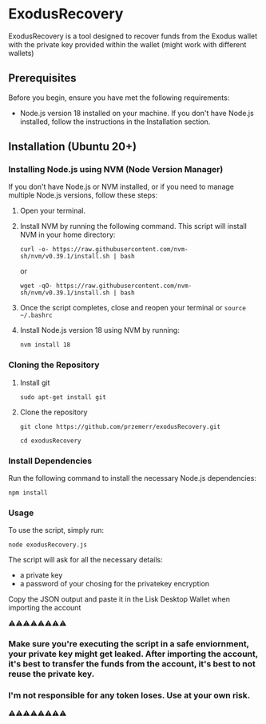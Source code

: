 # ExodusRecovery

ExodusRecovery is a tool designed to recover funds from the Exodus wallet with the private key provided within the wallet (might work with different wallets)

## Prerequisites

Before you begin, ensure you have met the following requirements:
- Node.js version 18 installed on your machine. If you don't have Node.js installed, follow the instructions in the Installation section.

## Installation (Ubuntu 20+)

### Installing Node.js using NVM (Node Version Manager)

If you don't have Node.js or NVM installed, or if you need to manage multiple Node.js versions, follow these steps:

1. Open your terminal.
2. Install NVM by running the following command. This script will install NVM in your home directory:
   
   `curl -o- https://raw.githubusercontent.com/nvm-sh/nvm/v0.39.1/install.sh | bash`
   
   or
   
   `wget -qO- https://raw.githubusercontent.com/nvm-sh/nvm/v0.39.1/install.sh | bash`
   
4. Once the script completes, close and reopen your terminal
   or `source ~/.bashrc`
6. Install Node.js version 18 using NVM by running:

    `nvm install 18`
   
### Cloning the Repository

1. Install git
   
   `sudo apt-get install git`
   
2. Clone the repository

   `git clone https://github.com/przemerr/exodusRecovery.git`
  
    `cd exodusRecovery`

### Install Dependencies

Run the following command to install the necessary Node.js dependencies:

  `npm install`

### Usage
To use the script, simply run:

  `node exodusRecovery.js`

The script will ask for all the necessary details:

- a private key
- a password of your chosing for the privatekey encryption

Copy the JSON output and paste it in the Lisk Desktop Wallet when importing the account

⚠️⚠️⚠️⚠️⚠️⚠️⚠️⚠️
### Make sure you're executing the script in a safe enviornment, your private key might get leaked. After importing the account, it's best to transfer the funds from the account, it's best to not reuse the private key.
### I'm not responsible for any token loses. Use at your own risk.
⚠️⚠️⚠️⚠️⚠️⚠️⚠️⚠️
